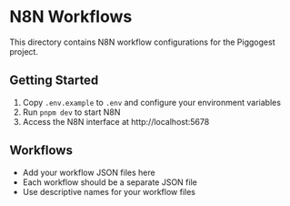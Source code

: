 # N8N Workflows

This directory contains N8N workflow configurations for the Piggogest project.

## Getting Started

1. Copy `.env.example` to `.env` and configure your environment variables
2. Run `pnpm dev` to start N8N
3. Access the N8N interface at http://localhost:5678

## Workflows

- Add your workflow JSON files here
- Each workflow should be a separate JSON file
- Use descriptive names for your workflow files